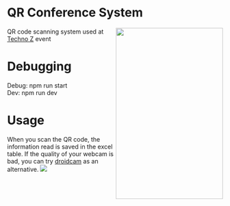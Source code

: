 <h1>QR Conference System</h1>
<img align="right" width="250" height="400" src="https://i.ibb.co/bQChvMy/Ekran-g-r-nt-s-2022-06-04-011948-1.png">
<p align="left"> 
  QR code scanning system used at <a href="https://www.linkedin.com/events/technoz6935059638434308097/">Techno Z</a> event
</p>
<h1>Debugging</h1>
Debug: npm run start<br>
Dev: npm run dev
<h1>Usage</h1>
When you scan the QR code, the information read is saved in the excel table. If the quality of your webcam is bad, you can try <a href="https://play.google.com/store/apps/details?id=com.dev47apps.droidcam&hl=tr&gl=US">droidcam</a> as an alternative.
<img  src="https://i.ibb.co/WchxZJ4/Ekran-g-r-nt-s-2022-06-04-011525.png">
